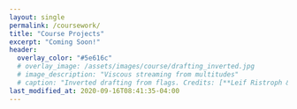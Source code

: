 ```yaml
---
layout: single
permalink: /coursework/
title: "Course Projects"
excerpt: "Coming Soon!"
header:
  overlay_color: "#5e616c"
  # overlay_image: /assets/images/course/drafting_inverted.jpg
  # image_description: "Viscous streaming from multitudes"
  # caption: "Inverted drafting from flags. Credits: [**Leif Ristroph & Jun Zhang, NYU**](https://math.nyu.edu/~ristroph/)"
last_modified_at: 2020-09-16T08:41:35-04:00
---
```



